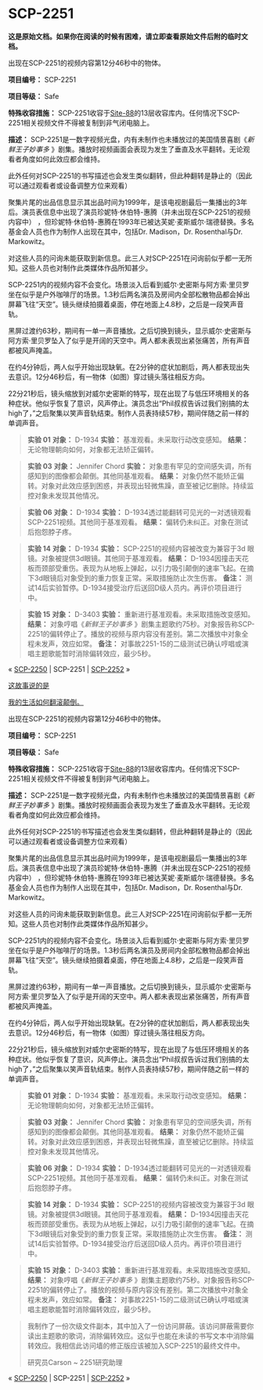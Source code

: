 # SCP-2251
                        


**这是原始文档。如果你在阅读的时候有困难，请立即查看原始文件后附的临时文档。** 




出现在SCP-2251的视频内容第12分46秒中的物体。



**项目编号：** SCP-2251

**项目等级：** Safe

**特殊收容措施：** SCP-2251收容于[Site-88](/secure-facility-dossier-site-88)的13层收容库内。任何情况下SCP-2251相关视频文件不得被复制到非气闭电脑上。

**描述：** SCP-2251是一数字视频光盘，内有未制作也未播放过的美国情景喜剧《*新鲜王子妙事多* 》剧集。播放时视频画面会表现为发生了垂直及水平翻转。无论观看者角度如何此效应都会维持。

此外任何对SCP-2251的书写描述也会发生类似翻转，但此种翻转是静止的（因此可以通过观看者或设备调整方位来观看）

聚集片尾的出品信息显示其出品时间为1999年，是该电视剧最后一集播出的3年后。演员表信息中出现了演员珍妮特·休伯特-惠腾（并未出现在SCP-2251的视频内容中） ，但珍妮特·休伯特-惠腾在1993年已被达芙妮·麦斯威尔·瑞德替换。多名基金会人员也作为制作人出现在其中，包括Dr. Madison，Dr. Rosenthal与Dr. Markowitz。

对这些人员的问询未能获取到新信息。此三人对SCP-2251在问询前似乎都一无所知。这些人员也对制作此类媒体作品所知甚少。

SCP-2251内的视频内容不会变化。场景淡入后看到威尔·史密斯与阿方索·里贝罗坐在似乎是户外咖啡厅的场景。1.3秒后两名演员及房间内全部松散物品都会掉出屏幕飞往“天空”。镜头继续拍摄着桌面，停在地面上4.8秒，之后是一段笑声音轨。

黑屏过渡约63秒，期间有一单一声音播放。之后切换到镜头，显示威尔·史密斯与阿方索·里贝罗坠入了似乎是开阔的天空中。两人都未表现出紧张痛苦，所有声音都被风声掩盖。

在约4分钟后，两人似乎开始出现缺氧。在2分钟的症状加剧后，两人都表现出失去意识。12分46秒后，有一物体（如图）穿过镜头落往相反方向。

22分21秒后，镜头缩放到对威尔史密斯的特写，现在出现了与低压环境相关的各种症状。他似乎恢复了意识，风声停止。演员念出“Phil叔叔告诉过我们别搞的太high了，”之后聚集以笑声音轨结束。制作人员表持续57秒，期间伴随之前一样的单调声音。


> **实验 01** 
**对象：** D-1934
**实验：** 基准观看。未采取行动改变感知。
**结果：** 无论物理朝向如何，对象都无法矫正偏转。
> 


> **实验 03** 
**对象：** Jennifer Chord
**实验：** 对象患有罕见的空间感失调，所有感知到的图像都会颠倒。其他同基准观看。
**结果：** 对象仍然不能矫正偏转。对象对此效应感到困惑，并表现出轻微焦躁，直至被记忆删除。持续监控对象未发现其他情况。
> 


> **实验 06** 
**对象：** D-1934
**实验：** D-1934透过能翻转可见光的一对透镜观看SCP-2251视频。其他同于基准观看。
**结果：** 偏转仍未纠正。对象在测试后抱怨脖子疼。
> 


> **实验 14** 
**对象：** D-1934
**实验：** SCP-2251的视频内容被改变为兼容于3d 眼镜。对象被提供3d眼镜。其他同于基准观看。
**结果：** D-1934因撞击天花板而颈部受重伤。表现为从地板上弹起，以引力吸引颠倒的速率飞起。在摘下3d眼镜后对象受到的重力恢复正常。采取措施防止次生伤害。
**备注：** 测试14后实验暂停。D-1934接受治疗后送回D级人员内。再评价项目进行中。
> 


> **实验 15** 
**对象：** D-3403
**实验：** 重新进行基准观看。未采取措施改变感知。
**结果：** 对象哼唱《*新鲜王子妙事多* 》剧集主题歌约75秒。对象报告称SCP-2251的偏转停止了。播放的视频与原内容没有差别。第二次播放中对象全程未发声，效应如常。
**备注：** 对事故2251-15的二级测试已确认哼唱或演唱主题歌能暂时消除偏转效应，最少5秒。
> 



« [SCP-2250](/scp-2250) | SCP-2251 | <a shape='rect' class='newpage' href='/scp-2252'>SCP-2252</a> »





 
 
 
 
 

<a shape='rect' class='collapsible-block-link' href='javascript:;'>&#36825;&#25925;&#20107;&#35828;&#30340;&#26159;</a>

<a shape='rect' class='collapsible-block-link' href='javascript:;'>&#25105;&#30340;&#29983;&#27963;&#22914;&#20309;&#32763;&#28378;&#39072;&#20498;&#12290;</a>



出现在SCP-2251的视频内容第12分46秒中的物体。



**项目编号：** SCP-2251

**项目等级：** Safe

**特殊收容措施：** SCP-2251收容于[Site-88](/secure-facility-dossier-site-88)的13层收容库内。任何情况下SCP-2251相关视频文件不得被复制到非气闭电脑上。

**描述：** SCP-2251是一数字视频光盘，内有未制作也未播放过的美国情景喜剧《*新鲜王子妙事多* 》剧集。播放时视频画面会表现为发生了垂直及水平翻转。无论观看者角度如何此效应都会维持。

此外任何对SCP-2251的书写描述也会发生类似翻转，但此种翻转是静止的（因此可以通过观看者或设备调整方位来观看）

聚集片尾的出品信息显示其出品时间为1999年，是该电视剧最后一集播出的3年后。演员表信息中出现了演员珍妮特·休伯特-惠腾（并未出现在SCP-2251的视频内容中） ，但珍妮特·休伯特-惠腾在1993年已被达芙妮·麦斯威尔·瑞德替换。多名基金会人员也作为制作人出现在其中，包括Dr. Madison，Dr. Rosenthal与Dr. Markowitz。

对这些人员的问询未能获取到新信息。此三人对SCP-2251在问询前似乎都一无所知。这些人员也对制作此类媒体作品所知甚少。

SCP-2251内的视频内容不会变化。场景淡入后看到威尔·史密斯与阿方索·里贝罗坐在似乎是户外咖啡厅的场景。1.3秒后两名演员及房间内全部松散物品都会掉出屏幕飞往“天空”。镜头继续拍摄着桌面，停在地面上4.8秒，之后是一段笑声音轨。

黑屏过渡约63秒，期间有一单一声音播放。之后切换到镜头，显示威尔·史密斯与阿方索·里贝罗坠入了似乎是开阔的天空中。两人都未表现出紧张痛苦，所有声音都被风声掩盖。

在约4分钟后，两人似乎开始出现缺氧。在2分钟的症状加剧后，两人都表现出失去意识。12分46秒后，有一物体（如图）穿过镜头落往相反方向。

22分21秒后，镜头缩放到对威尔史密斯的特写，现在出现了与低压环境相关的各种症状。他似乎恢复了意识，风声停止。演员念出“Phil叔叔告诉过我们别搞的太high了，”之后聚集以笑声音轨结束。制作人员表持续57秒，期间伴随之前一样的单调声音。


> **实验 01** 
**对象：** D-1934
**实验：** 基准观看。未采取行动改变感知。
**结果：** 无论物理朝向如何，对象都无法矫正偏转。
> 


> **实验 03** 
**对象：** Jennifer Chord
**实验：** 对象患有罕见的空间感失调，所有感知到的图像都会颠倒。其他同基准观看。
**结果：** 对象仍然不能矫正偏转。对象对此效应感到困惑，并表现出轻微焦躁，直至被记忆删除。持续监控对象未发现其他情况。
> 


> **实验 06** 
**对象：** D-1934
**实验：** D-1934透过能翻转可见光的一对透镜观看SCP-2251视频。其他同于基准观看。
**结果：** 偏转仍未纠正。对象在测试后抱怨脖子疼。
> 


> **实验 14** 
**对象：** D-1934
**实验：** SCP-2251的视频内容被改变为兼容于3d 眼镜。对象被提供3d眼镜。其他同于基准观看。
**结果：** D-1934因撞击天花板而颈部受重伤。表现为从地板上弹起，以引力吸引颠倒的速率飞起。在摘下3d眼镜后对象受到的重力恢复正常。采取措施防止次生伤害。
**备注：** 测试14后实验暂停。D-1934接受治疗后送回D级人员内。再评价项目进行中。
> 


> **实验 15** 
**对象：** D-3403
**实验：** 重新进行基准观看。未采取措施改变感知。
**结果：** 对象哼唱《*新鲜王子妙事多* 》剧集主题歌约75秒。对象报告称SCP-2251的偏转停止了。播放的视频与原内容没有差别。第二次播放中对象全程未发声，效应如常。
**备注：** 对事故2251-15的二级测试已确认哼唱或演唱主题歌能暂时消除偏转效应，最少5秒。
> 


> 我制作了一份次级文件副本，其中加入了一份访问屏蔽。该访问屏蔽需要你读出主题歌的歌词，消除偏转效应。这似乎也能在未读的书写文本中消除偏转效应。我相信此访问墙的修正版应该被加入SCP-2251的最终文件中。
> 
> 研究员Carson ~ 2251研究助理
> 






« [SCP-2250](/scp-2250) | SCP-2251 | <a shape='rect' class='newpage' href='/scp-2252'>SCP-2252</a> »





                    